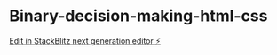 # Binary-decision-making-html-css

[Edit in StackBlitz next generation editor ⚡️](https://stackblitz.com/~/github.com/221978021-LE-Mokoena/Binary-decision-making-html-css)